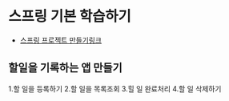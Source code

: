 # 스프링 기본 학습하기

- [스프링 프로젝트 만들기링크](https://start.spring.io)

## 할일을 기록하는 앱 만들기
1.할 일을 등록하기
2.할 일을 목록조회
3.힐 일 완료처리
4.할 일 삭제하기